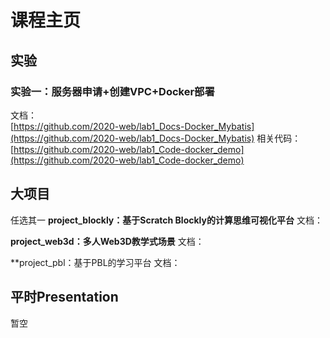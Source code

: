 # 课程主页
## 实验
### 实验一：服务器申请+创建VPC+Docker部署
文档：  
[https://github.com/2020-web/lab1_Docs-Docker_Mybatis](https://github.com/2020-web/lab1_Docs-Docker_Mybatis)
相关代码：  
[https://github.com/2020-web/lab1_Code-docker_demo](https://github.com/2020-web/lab1_Code-docker_demo)
## 大项目
任选其一
**project_blockly：基于Scratch Blockly的计算思维可视化平台**
文档：
[]()

**project_web3d：多人Web3D教学式场景**
文档：
[]()

**project_pbl：基于PBL的学习平台
文档：
[]()

## 平时Presentation
暂空



